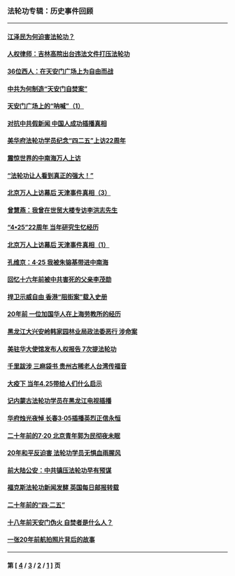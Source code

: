 ### 法轮功专辑：历史事件回顾
---
#### [江泽民为何迫害法轮功？](../../pages/nf5793/n13876324.md?07100430) 
#### [人权律师：吉林高院出台违法文件打压法轮功](../../pages/nf5793/n13825665.md?07100430) 
#### [36位西人：在天安门广场上为自由而战](../../pages/nf5793/n13390029.md?07100430) 
#### [中共为何制造“天安门自焚案”](../../pages/nf5793/n13183270.md?07100430) 
#### [天安门广场上的“呐喊”（1）](../../pages/nf5793/n13105277.md?07100430) 
#### [对抗中共假新闻 中国人成功插播真相](../../pages/nf5793/n12910618.md?07100430) 
#### [美华府法轮功学员纪念“四二五”上访22周年](../../pages/nf5793/n12904445.md?07100430) 
#### [震惊世界的中南海万人上访](../../pages/nf5793/n12903976.md?07100430) 
#### [“法轮功让人看到真正的强大！”](../../pages/nf5793/n12903195.md?07100430) 
#### [北京万人上访幕后 天津事件真相（3）](../../pages/nf5793/n12902807.md?07100430) 
#### [曾慧燕：我曾在世贸大楼专访李洪志先生](../../pages/nf5793/n12898729.md?07100430) 
#### [“4•25”22周年 当年研究生忆经历](../../pages/nf5793/n12894152.md?07100430) 
#### [北京万人上访幕后 天津事件真相（1）](../../pages/nf5793/n12885174.md?07100430) 
#### [孔维京：4·25 我被朱镕基带进中南海](../../pages/nf5793/n12864987.md?07100430) 
#### [回忆十六年前被中共害死的父亲李茂勋](../../pages/nf5793/n12880270.md?07100430) 
#### [捍卫示威自由 香港“阻街案”载入史册](../../pages/nf5793/n12811245.md?07100430) 
#### [20年前 一位加国华人在上海劳教所的经历](../../pages/nf5793/n12707932.md?07100430) 
#### [黑龙江大兴安岭韩家园林业局政法委恶行 涉命案](../../pages/nf5793/n12622815.md?07100430) 
#### [美驻华大使馆发布人权报告 7次提法轮功](../../pages/nf5793/n12520541.md?07100430) 
#### [千里跋涉 三麻袋书 贵州古稀老人台湾传福音](../../pages/nf5793/n12198750.md?07100430) 
#### [大疫下 当年4.25带给人们什么启示](../../pages/nf5793/n12058565.md?07100430) 
#### [记内蒙古法轮功学员在黑龙江电视插播](../../pages/nf5793/n11699194.md?07100430) 
#### [华府烛光夜悼 长春3·05插播英烈正信永恒](../../pages/nf5793/n11397432.md?07100430) 
#### [二十年前的7·20 北京青年郭为民彻夜未眠](../../pages/nf5793/n11354195.md?07100430) 
#### [20年和平反迫害 法轮功学员无惧血雨腥风](../../pages/nf5793/n11348279.md?07100430) 
#### [前大陆公安：中共镇压法轮功早有预谋](../../pages/nf5793/n11352168.md?07100430) 
#### [福克斯法轮功新闻发酵  英国每日邮报转载](../../pages/nf5793/n11285952.md?07100430) 
#### [二十年前的“四·二五”](../../pages/nf5793/n11207639.md?07100430) 
#### [十八年前天安门伪火 自焚者是什么人？](../../pages/nf5793/n10996556.md?07100430) 
#### [一张20年前航拍照片背后的故事](../../pages/nf5793/n10693797.md?07100430) 

---
#### 第 [ [4](./4.md?07100430) / [3](./3.md?07100430) / [2](./2.md?07100430) / [1](./1.md?07100430) ] 页
